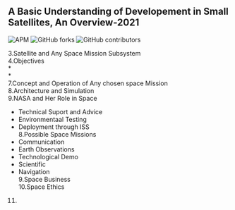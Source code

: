 ## A Basic Understanding of Developement in Small Satellites, An Overview-2021

![APM](https://img.shields.io/apm/l/vim-mode)
![GitHub forks](https://img.shields.io/github/forks/JKUATSES/2021-satellite-dev?style=social)
![GitHub contributors](https://img.shields.io/github/contributors/JKUATSES/2021-satellite-dev?color=orange-green)

3.Satellite and Any Space Mission Subsystem <br >
4.Objectives <br >
   *<br >
   *<br >
7.Concept and Operation of Any chosen space Mission <br >
8.Architecture and Simulation <br >
9.NASA and Her Role in Space <br >
* Technical Suport and Advice <br >
* Environmentaal  Testing <br >
* Deployment through ISS <br >
8.Possible Space Missions <br >
* Communication <br >
* Earth Observations <br >
* Technological Demo <br >
* Scientific <br >
* Navigation <br >
9.Space Business <br >
10.Space Ethics <br >
11.
